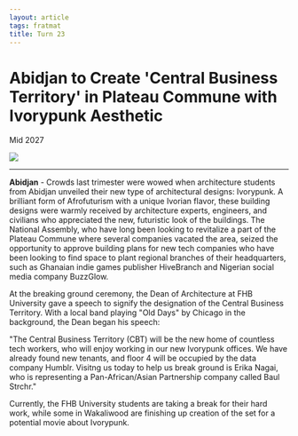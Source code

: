 ```yaml
---
layout: article
tags: fratmat
title: Turn 23
---
```


# Abidjan to Create 'Central Business Territory' in Plateau Commune with Ivorypunk Aesthetic

Mid 2027

<div class="main-image-container">
    <img src = "../../../assets/images/Turn_23_Fratmat_Image_1.JPG" id="container-image">
    <p id="image-caption"></p>
</div>

---

**Abidjan** -  Crowds last trimester were wowed when architecture students from Abidjan unveiled their new type of architectural designs: Ivorypunk. A brilliant form of Afrofuturism with a unique Ivorian flavor, these building designs were warmly received by architecture experts, engineers, and civilians who appreciated the new, futuristic look of the buildings. The National Assembly, who have long been looking to revitalize a part of the Plateau Commune where several companies vacated the area, seized the opportunity to approve building plans for new tech companies who have been looking to find space to plant regional branches of their headquarters, such as Ghanaian indie games publisher HiveBranch and Nigerian social media company BuzzGlow.

At the breaking ground ceremony, the Dean of Architecture at FHB University gave a speech to signify the designation of the Central Business Territory. With a local band playing "Old Days" by Chicago in the background, the Dean began his speech:

"The Central Business Territory (CBT) will be the new home of countless tech workers, who will enjoy working in our new Ivorypunk offices. We have already found new tenants, and floor 4 will be occupied by the data company Humblr. Visitng us today to help us break ground is Erika Nagai, who is representing a Pan-African/Asian Partnership company called Baul Strchr."

Currently, the FHB University students are taking a break for their hard work, while some in Wakaliwood are finishing up creation of the set for a potential movie about Ivorypunk.


